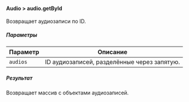 #### Audio > audio.getById

Возвращает аудиозаписи по ID.

##### Параметры

|Параметр|Описание|
|--|--|
|`audios`|ID аудиозаписей, разделённые через запятую.|

##### Результат

Возвращает массив с объектами аудиозаписей.

